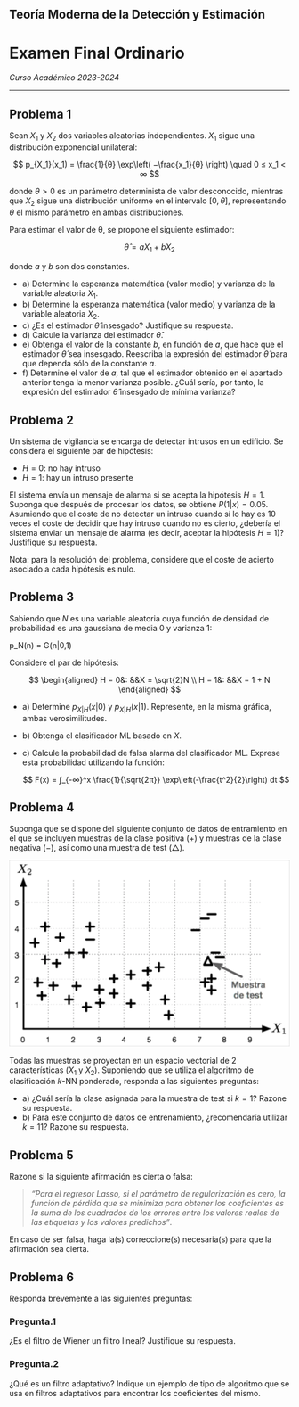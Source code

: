 ## Teoría Moderna de la Detección y Estimación

# Examen Final Ordinario

*Curso Académico 2023-2024*  

---

## Problema 1

Sean $X_1$ y $X_2$ dos variables aleatorias independientes. $X_1$ sigue una
distribución exponencial unilateral:

$$
p_{X_1}(x_1) = \frac{1}{θ} \exp\left( −\frac{x_1}{θ} \right) \quad 0 ≤ x_1 < ∞
$$

donde $θ > 0$ es un parámetro determinista de valor desconocido, mientras que
$X_2$ sigue una distribución uniforme en el intervalo $[0, θ]$, representando
$θ$ el mismo parámetro en ambas distribuciones.

Para estimar el valor de θ, se propone el siguiente estimador:

$$
\hat{θ} = aX_1 + bX_2
$$

donde $a$ y $b$ son dos constantes.

* a) Determine la esperanza matemática (valor medio) y varianza de la variable
  aleatoria $X_1$.
* b) Determine la esperanza matemática (valor medio) y varianza de la variable
  aleatoria $X_2$.
* c) ¿Es el estimador $\hat{θ}$ insesgado? Justifique su respuesta.
* d) Calcule la varianza del estimador $\hat{θ}$.
* e) Obtenga el valor de la constante $b$, en función de $a$, que hace que el
  estimador $\hat{θ}$ sea insesgado. Reescriba la expresión del estimador
  $\hat{θ}$ para que dependa sólo de la constante $a$.
* f) Determine el valor de $a$, tal que el estimador obtenido en el apartado
  anterior tenga la menor varianza posible. ¿Cuál sería, por tanto, la expresión
  del estimador $\hat{θ}$ insesgado de mínima varianza?

## Problema 2

Un sistema de vigilancia se encarga de detectar intrusos en un edificio. Se
considera el siguiente par de hipótesis:

* $H = 0$: no hay intruso
* $H = 1$: hay un intruso presente

El sistema envía un mensaje de alarma si se acepta la hipótesis $H = 1$. Suponga
que después de procesar los datos, se obtiene $P(1|x) = 0.05$. Asumiendo que el
coste de no detectar un intruso cuando sí lo hay es 10 veces el coste de decidir
que hay intruso cuando no es cierto, ¿debería el sistema enviar un mensaje de
alarma (es decir, aceptar la hipótesis $H = 1$)? Justifique su respuesta.

Nota: para la resolución del problema, considere que el coste de acierto
asociado a cada hipótesis es nulo.

## Problema 3

Sabiendo que $N$ es una variable aleatoria cuya función de densidad de
probabilidad es una gaussiana de media 0 y varianza 1:

p_N(n) = G(n|0,1)

Considere el par de hipótesis:

$$
\begin{aligned}
    H = 0&: &&X = \sqrt{2}N \\
    H = 1&: &&X = 1 + N
\end{aligned}
$$

* a) Determine $p_{X|H}(x|0)$ y $p_{X|H}(x|1)$. Represente, en la misma gráfica,
  ambas verosimilitudes.
* b) Obtenga el clasificador ML basado en $X$.
* c) Calcule la probabilidad de falsa alarma del clasificador ML. Exprese esta
  probabilidad utilizando la función:

    $$
    F(x) = ∫_{-∞}^x \frac{1}{\sqrt{2π}} \exp\left(-\frac{t^2}{2}\right) dt
    $$

## Problema 4

Suponga que se dispone del siguiente conjunto de datos de entramiento en el que
se incluyen muestras de la clase positiva ($+$) y muestras de la clase negativa
($−$), así como una muestra de test ($△$).

![alt](fig/F-2023_24-ES-4.1.png)

Todas las muestras se proyectan en un espacio vectorial de 2 características
($X_1$ y $X_2$). Suponiendo que se utiliza el algoritmo de clasificación $k$-NN
ponderado, responda a las siguientes preguntas:

* a) ¿Cuál sería la clase asignada para la muestra de test si $k = 1$? Razone su
  respuesta.
* b) Para este conjunto de datos de entrenamiento, ¿recomendaría utilizar $k =
  11$? Razone su respuesta.

## Problema 5

Razone si la siguiente afirmación es cierta o falsa:

> *“Para el regresor Lasso, si el parámetro de regularización es cero, la función
> de pérdida que se minimiza para obtener los coeficientes es la suma de los
> cuadrados de los errores entre los valores reales de las etiquetas y los
> valores predichos”*.

En caso de ser falsa, haga la(s) correccione(s) necesaria(s) para que la
afirmación sea cierta.

## Problema 6
Responda brevemente a las siguientes preguntas:

### Pregunta.1
¿Es el filtro de Wiener un filtro lineal? Justifique su respuesta.

### Pregunta.2
¿Qué es un filtro adaptativo? Indique un ejemplo de tipo de algoritmo que se usa
en filtros adaptativos para encontrar los coeficientes del mismo.
